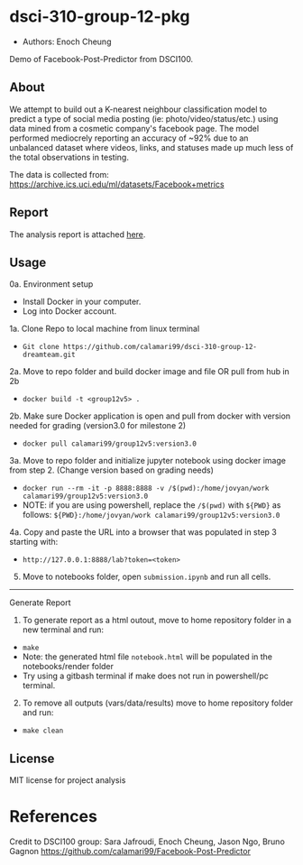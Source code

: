 # dsci-310-group-12-pkg
- Authors: Enoch Cheung

Demo of Facebook-Post-Predictor from DSCI100.

## About
We attempt to build out a K-nearest neighbour classification model to predict a type of social media posting (ie: photo/video/status/etc.) using data mined from a cosmetic company's facebook page. The model performed mediocrely reporting an accuracy of ~92% due to an unbalanced dataset where videos, links, and statuses made up much less of the total observations in testing. 

The data is collected from: https://archive.ics.uci.edu/ml/datasets/Facebook+metrics

## Report
The analysis report is attached [here](https://github.com/calamari99/Facebook-Post-Predictor/blob/main/submission.ipynb).

## Usage
0a. Environment setup
- Install Docker in your computer.
- Log into Docker account.

1a. Clone Repo to local machine from linux terminal
- `Git clone https://github.com/calamari99/dsci-310-group-12-dreamteam.git`

2a. Move to repo folder and build docker image and file OR pull from hub in 2b
- `docker build -t <group12v5> .`

2b. Make sure Docker application is open and pull from docker with version needed for grading (version3.0 for milestone 2)
- `docker pull calamari99/group12v5:version3.0`

3a. Move to repo folder and initialize jupyter notebook using docker image from step 2. (Change version based on grading needs)
- `docker run --rm -it -p 8888:8888 -v /$(pwd):/home/jovyan/work calamari99/group12v5:version3.0`
- NOTE: if you are using powershell, replace the `/$(pwd)` with `${PWD}` as follows: `${PWD}:/home/jovyan/work calamari99/group12v5:version3.0`

<!-- `docker container run -d -p 8888:8888 -e JUPYTER_TOKEN=enter -e GRANT_SUDO=yes --user root --name test  –<dockerimage>` -->

<!--  Docker credential issues:
1. Logout of Docker:
` docker logout `

2. Build image with tag using:
` docker tag <imagename> <userID/imagename:tagname> 

3. Login to docker
` docker login `

4. Push image
` docker push <userID/imagename:tagname> 
-->

4a. Copy and paste the URL into a browser that was populated in step 3 starting with:
- `http://127.0.0.1:8888/lab?token=<token>`

5. Move to notebooks folder, open `submission.ipynb` and run all cells.

---

Generate Report

1. To generate report as a html outout, move to home repository folder in a new terminal and run:
- `make`
- Note: the generated html file `notebook.html` will be populated in the notebooks/render folder
- Try using a gitbash terminal if make does not run in powershell/pc terminal.

2. To remove all outputs (vars/data/results) move to home repository folder and run:
- `make clean`


## License
MIT license for project analysis

# References
Credit to DSCI100 group: Sara Jafroudi, Enoch Cheung, Jason Ngo, Bruno Gagnon
https://github.com/calamari99/Facebook-Post-Predictor
